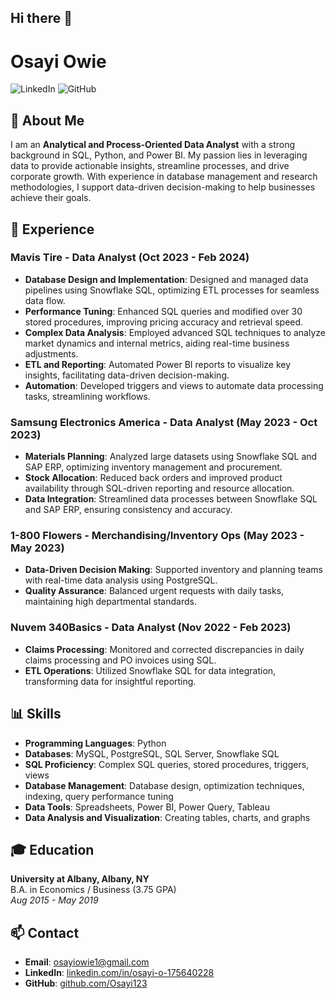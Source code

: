 ## Hi there 👋

# Osayi Owie

![LinkedIn](https://img.shields.io/badge/LinkedIn-Profile-blue) ![GitHub](https://img.shields.io/badge/GitHub-Osayi123-brightgreen)

## 👋 About Me

I am an **Analytical and Process-Oriented Data Analyst** with a strong background in SQL, Python, and Power BI. My passion lies in leveraging data to provide actionable insights, streamline processes, and drive corporate growth. With experience in database management and research methodologies, I support data-driven decision-making to help businesses achieve their goals.

## 💼 Experience

### Mavis Tire - Data Analyst (Oct 2023 - Feb 2024)
- **Database Design and Implementation**: Designed and managed data pipelines using Snowflake SQL, optimizing ETL processes for seamless data flow.
- **Performance Tuning**: Enhanced SQL queries and modified over 30 stored procedures, improving pricing accuracy and retrieval speed.
- **Complex Data Analysis**: Employed advanced SQL techniques to analyze market dynamics and internal metrics, aiding real-time business adjustments.
- **ETL and Reporting**: Automated Power BI reports to visualize key insights, facilitating data-driven decision-making.
- **Automation**: Developed triggers and views to automate data processing tasks, streamlining workflows.

### Samsung Electronics America - Data Analyst (May 2023 - Oct 2023)
- **Materials Planning**: Analyzed large datasets using Snowflake SQL and SAP ERP, optimizing inventory management and procurement.
- **Stock Allocation**: Reduced back orders and improved product availability through SQL-driven reporting and resource allocation.
- **Data Integration**: Streamlined data processes between Snowflake SQL and SAP ERP, ensuring consistency and accuracy.

### 1-800 Flowers - Merchandising/Inventory Ops (May 2023 - May 2023)
- **Data-Driven Decision Making**: Supported inventory and planning teams with real-time data analysis using PostgreSQL.
- **Quality Assurance**: Balanced urgent requests with daily tasks, maintaining high departmental standards.

### Nuvem 340Basics - Data Analyst (Nov 2022 - Feb 2023)
- **Claims Processing**: Monitored and corrected discrepancies in daily claims processing and PO invoices using SQL.
- **ETL Operations**: Utilized Snowflake SQL for data integration, transforming data for insightful reporting.

## 📊 Skills
- **Programming Languages**: Python
- **Databases**: MySQL, PostgreSQL, SQL Server, Snowflake SQL
- **SQL Proficiency**: Complex SQL queries, stored procedures, triggers, views
- **Database Management**: Database design, optimization techniques, indexing, query performance tuning
- **Data Tools**: Spreadsheets, Power BI, Power Query, Tableau
- **Data Analysis and Visualization**: Creating tables, charts, and graphs

## 🎓 Education
**University at Albany, Albany, NY**  
B.A. in Economics / Business (3.75 GPA)  
_Aug 2015 - May 2019_

## 📫 Contact
- **Email**: osayiowie1@gmail.com
- **LinkedIn**: [linkedin.com/in/osayi-o-175640228](https://www.linkedin.com/in/osayi-o-175640228/)
- **GitHub**: [github.com/Osayi123](https://github.com/Osayi123)
